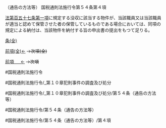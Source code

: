 （通告の方法等）
国税通則法施行令第５４条第４項

[法第百五十七条第一項](国税通則法＿＿＿＿＿第１５７条第１項)に規定する没収に該当する物件が、当該職員又は当該職員が適当と認めて保管させた者の保管しているものである場合においては、同項の規定による納付は、当該物件を納付する旨の申出書の提出をもつて足りる。

[条(全)](国税通則法施行＿令＿第５４条_.md)

[前項(全)←](国税通則法施行＿令＿第５４条第３項_.md)  ~~→次項(全)~~

[前項 　 ←](国税通則法施行＿令＿第５４条第３項.md)  ~~→次項~~



#国税通則法施行令

#国税通則法施行令/_第１０章犯則事件の調査及び処分

#国税通則法施行令/_第１０章犯則事件の調査及び処分/第５４条（通告の方法等）

#国税通則法施行令/第５４条（通告の方法等）

#国税通則法施行令/第５４条（通告の方法等）/第４項


